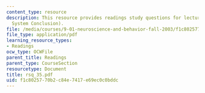 ```yaml
---
content_type: resource
description: This resource provides readings study questions for lecture 30 (Visual
  System Conclusion).
file: /media/courses/9-01-neuroscience-and-behavior-fall-2003/f1c8025770b2c84e7417e69ec0c0bddc_rsq_35.pdf
file_type: application/pdf
learning_resource_types:
- Readings
ocw_type: OCWFile
parent_title: Readings
parent_type: CourseSection
resourcetype: Document
title: rsq_35.pdf
uid: f1c80257-70b2-c84e-7417-e69ec0c0bddc
---
```

